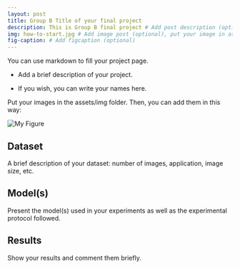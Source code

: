 ```yaml
---
layout: post
title: Group B Title of your final project
description: This is Group B final project # Add post description (optional)
img: how-to-start.jpg # Add image post (optional), put your image in assets/img/
fig-caption: # Add figcaption (optional)
---
```


You can use markdown to fill your project page.

- Add a brief description of your project.

- If you wish, you can write your names here.

Put your images in the assets/img folder. Then, you can add them in this way:

![My Figure]({{site.baseurl}}/assets/img/we-in-rest.jpg)

## Dataset
A brief description of your dataset: number of images, application, image size, etc.

## Model(s)
Present the model(s) used in your experiments as well as the experimental protocol followed.

## Results
Show your results and comment them briefly.
